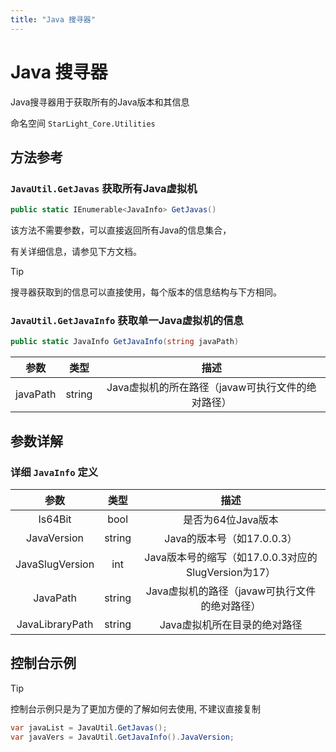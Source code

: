 ```yaml
---
title: "Java 搜寻器"
---
```


# Java 搜寻器

Java搜寻器用于获取所有的Java版本和其信息

命名空间 `StarLight_Core.Utilities`

## 方法参考

### `JavaUtil.GetJavas` 获取所有Java虚拟机

```csharp
public static IEnumerable<JavaInfo> GetJavas()
```

该方法不需要参数，可以直接返回所有Java的信息集合，

有关详细信息，请参见下方文档。

>[!TIP]
>搜寻器获取到的信息可以直接使用，每个版本的信息结构与下方相同。

### `JavaUtil.GetJavaInfo` 获取单一Java虚拟机的信息

```csharp
public static JavaInfo GetJavaInfo(string javaPath)
```

| 参数 | 类型 | 描述 |
| :----: | :----: | :---------------: |
| javaPath | string | Java虚拟机的所在路径（javaw可执行文件的绝对路径） |

## 参数详解

### 详细 `JavaInfo` 定义

| 参数 | 类型 | 描述 |
| :----: | :----: | :---------------: |
| Is64Bit | bool | 是否为64位Java版本 |
| JavaVersion | string | Java的版本号（如17.0.0.3） |
| JavaSlugVersion | int | Java版本号的缩写（如17.0.0.3对应的SlugVersion为17） |
| JavaPath | string | Java虚拟机的路径（javaw可执行文件的绝对路径） |
| JavaLibraryPath | string | Java虚拟机所在目录的绝对路径 |

## 控制台示例

>[!TIP]
>控制台示例只是为了更加方便的了解如何去使用, 不建议直接复制

```csharp
var javaList = JavaUtil.GetJavas();
var javaVers = JavaUtil.GetJavaInfo().JavaVersion;
```
